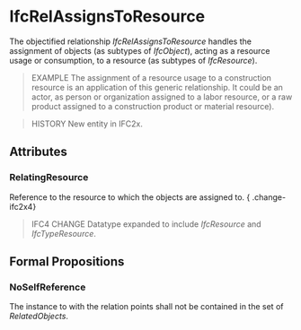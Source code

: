 # IfcRelAssignsToResource

The objectified relationship _IfcRelAssignsToResource_ handles the assignment of objects (as subtypes of _IfcObject_), acting as a resource usage or consumption, to a resource (as subtypes of _IfcResource_).

> EXAMPLE  The assignment of a resource usage to a construction resource is an application of this generic relationship. It could be an actor, as person or organization assigned to a labor resource, or a raw product assigned to a construction product or material resource).

> HISTORY  New entity in IFC2x.

## Attributes

### RelatingResource
Reference to the resource to which the objects are assigned to.
{ .change-ifc2x4}
> IFC4 CHANGE Datatype expanded to include _IfcResource_ and _IfcTypeResource_.

## Formal Propositions

### NoSelfReference
The instance to with the relation points shall not be contained in the set of _RelatedObjects_.
